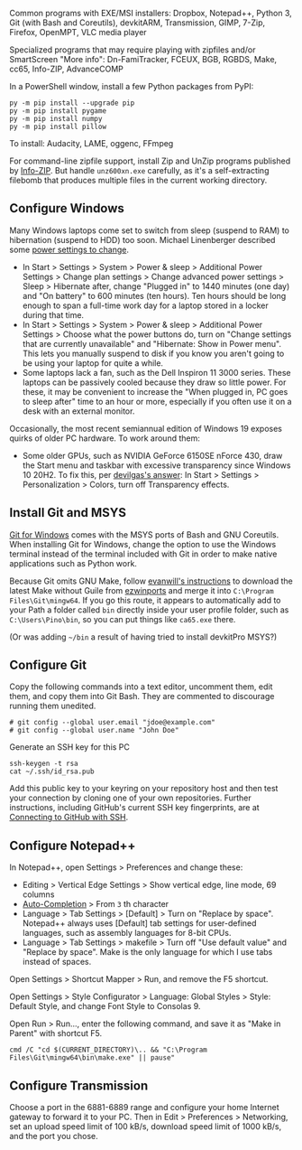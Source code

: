 Common programs with EXE/MSI installers:
Dropbox, Notepad++, Python 3, Git (with Bash and Coreutils),
devkitARM, Transmission, GIMP, 7-Zip, Firefox, OpenMPT,
VLC media player

Specialized programs that may require playing with zipfiles and/or
SmartScreen "More info":
Dn-FamiTracker, FCEUX, BGB, RGBDS, Make, cc65, Info-ZIP,
AdvanceCOMP

In a PowerShell window, install a few Python packages from PyPI:

    py -m pip install --upgrade pip
    py -m pip install pygame
    py -m pip install numpy
    py -m pip install pillow

To install:
Audacity, LAME, oggenc, FFmpeg

For command-line zipfile support, install Zip and UnZip programs published by
[Info-ZIP].  But handle `unz600xn.exe` carefully, as it's a self-extracting
filebomb that produces multiple files in the current working directory.

[Info-ZIP]: ftp://ftp.info-zip.org/pub/infozip/win32/

Configure Windows
-----------------
Many Windows laptops come set to switch from sleep (suspend to RAM)
to hibernation (suspend to HDD) too soon.  Michael Linenberger
described some [power settings to change].

* In Start > Settings > System > Power & sleep > Additional Power
  Settings > Change plan settings > Change advanced power settings >
  Sleep > Hibernate after, change "Plugged in" to 1440 minutes (one
  day) and "On battery" to 600 minutes (ten hours).  Ten hours should
  be long enough to span a full-time work day for a laptop stored in
  a locker during that time.
* In Start > Settings > System > Power & sleep > Additional Power
  Settings > Choose what the power buttons do, turn on "Change
  settings that are currently unavailable" and "Hibernate: Show in
  Power menu".  This lets you manually suspend to disk if you know
  you aren't going to be using your laptop for quite a while.
* Some laptops lack a fan, such as the Dell Inspiron 11 3000
  series.  These laptops can be passively cooled because they draw
  so little power.  For these, it may be convenient to increase the
  "When plugged in, PC goes to sleep after" time to an hour or more,
  especially if you often use it on a desk with an external monitor.

Occasionally, the most recent semiannual edition of Windows 19
exposes quirks of older PC hardware.  To work around them:

* Some older GPUs, such as NVIDIA GeForce 6150SE nForce 430, draw the
  Start menu and taskbar with excessive transparency since Windows 10
  20H2.  To fix this, per [devilgas's answer]: In Start > Settings >
  Personalization > Colors, turn off Transparency effects.

[power settings to change]: https://www.michaellinenberger.com/blog/four-windows-10-power-settings-you-should-probably-change-hibernation-and-sleep/
[devilgas's answer]: https://answers.microsoft.com/en-us/windows/forum/windows_10-start-win_menu/windows-10-20h2-update-make-start-menu-transparent/a40e54a5-9249-46ae-b3f7-c6cc4a251f12

Install Git and MSYS
--------------------
[Git for Windows] comes with the MSYS ports of Bash and GNU Coreutils.
When installing Git for Windows, change the option to use the Windows
terminal instead of the terminal included with Git in order to make
native applications such as Python work.

Because Git omits GNU Make, follow [evanwill's instructions] to
download the latest Make without Guile from [ezwinports] and merge it
into `C:\Program Files\Git\mingw64`.  If you go this route, it appears to
automatically add to your Path a folder called `bin` directly inside your
user profile folder, such as `C:\Users\Pino\bin`, so you can put things
like `ca65.exe` there.

(Or was adding `~/bin` a result of having tried to install devkitPro MSYS?)

Configure Git
-------------

Copy the following commands into a text editor, uncomment them, edit them,
and copy them into Git Bash.  They are commented to discourage running them
unedited.

    # git config --global user.email "jdoe@example.com"
    # git config --global user.name "John Doe"

Generate an SSH key for this PC

    ssh-keygen -t rsa
    cat ~/.ssh/id_rsa.pub

Add this public key to your keyring on your repository host and then
test your connection by cloning one of your own repositories.
Further instructions, including GitHub's current SSH key
fingerprints, are at [Connecting to GitHub with SSH].

[Git for Windows]: https://git-scm.com/download/win
[evanwill's instructions]: https://gist.github.com/evanwill/0207876c3243bbb6863e65ec5dc3f058
[ezwinports]: https://sourceforge.net/projects/ezwinports/files/
[Connecting to GitHub with SSH]: https://docs.github.com/en/github/authenticating-to-github/connecting-to-github-with-ssh

Configure Notepad++
-------------------
In Notepad++, open Settings > Preferences and change these:

* Editing > Vertical Edge Settings > Show vertical edge, line mode, 69 columns
* [Auto-Completion] > From `3` th character
* Language > Tab Settings > [Default] > Turn on "Replace by space".
  Notepad++ always uses [Default] tab settings for user-defined
  languages, such as assembly languages for 8-bit CPUs.
* Language > Tab Settings > makefile > Turn off "Use default value"
  and "Replace by space".  Make is the only language for which I
  use tabs instead of spaces.

Open Settings > Shortcut Mapper > Run, and remove the F5 shortcut.

Open Settings > Style Configurator > Language: Global Styles > Style: Default
Style, and change Font Style to Consolas 9.

Open Run > Run..., enter the following command, and save it as "Make
in Parent" with shortcut F5.

    cmd /C "cd $(CURRENT_DIRECTORY)\.. && "C:\Program Files\Git\mingw64\bin\make.exe" || pause"

[Auto-Completion]: http://docs.notepad-plus-plus.org/index.php/Auto_Completion

Configure Transmission
----------------------
Choose a port in the 6881-6889 range and configure your home Internet gateway
to forward it to your PC.  Then in Edit > Preferences > Networking, set an
upload speed limit of 100 kB/s, download speed limit of 1000 kB/s, and the
port you chose.
